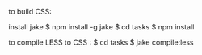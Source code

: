 to build CSS:

install jake
$ npm install -g jake
$ cd tasks
$ npm install

to compile LESS to CSS :
$ cd tasks
$ jake compile:less